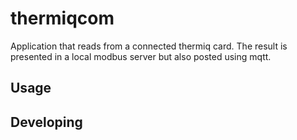 

# thermiqcom
Application that reads from a connected thermiq card. The result is presented
in a local modbus server but also posted using mqtt.


## Usage



## Developing
